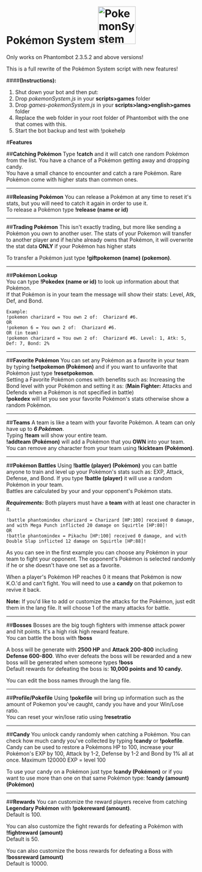 # Pokémon System  <img alt="PokemonSystem" src="http://i.imgur.com/n8bScDc.png" width="100px"/>
Only works on Phantombot 2.3.5.2 and above versions!  

This is a full rewrite of the Pokémon System script with new features!  

####**(Instructions):**  
1. Shut down your bot and then put:  
2. Drop *pokemonSystem.js* in your **scripts>games** folder   
3. Drop *games-pokemonSystem.js* in your **scripts>lang>english>games** folder  
4. Replace the web folder in your root folder of Phantombot with the one that comes with this.
5. Start the bot backup and test with !pokehelp  

#**Features**

##**Catching Pokémon**
Type **!catch** and it will catch one random Pokémon from the list. You have a chance of a Pokémon getting away and dropping candy.  
You have a small chance to encounter and catch a rare Pokémon. Rare Pokémon come with higher stats than common ones.  
___
##**Releasing Pokémon**
You can release a Pokémon at any time to reset it's stats, but you will need to catch it again in order to use it.  
To release a Pokémon type **!release (name or id)**   
___
##**Trading Pokémon**
This isn't exactly trading, but more like sending a Pokémon you own to another user. 
The stats of your Pokemon will transfer to another player and if he/she already owns that Pokémon, it will overwrite the stat data **ONLY** if your Pokémon has higher stats
  
To transfer a Pokémon just type **!giftpokemon (name) (pokemon)**.
___
##**Pokémon Lookup**  
You can type **!Pokedex (name or id)** to look up information about that Pokémon.  
If that Pokémon is in your team the message will show their stats: Level, Atk, Def, and Bond.  
```
Example:   
!pokemon charizard = You own 2 of:  Charizard #6.  
OR  
!pokemon 6 = You own 2 of:  Charizard #6.   
OR (in team)  
!pokemon charizard = You own 2 of:  Charizard #6. Level: 1, Atk: 5, Def: 7, Bond: 2%
```
___
##**Favorite Pokémon**
You can set any Pokémon as a favorite in your team by typing **!setpokemon (Pokémon)** and if you want to unfavorite that Pokémon just type **!resetpokemon**.  
Setting a Favorite Pokémon comes with benefits such as: Increasing the Bond level with your Pokémon and setting it as:
(**Main Fighter:** Attacks and Defends when a Pokémon is not specified in battle)  
**!pokedex**  will let you see your favorite Pokémon's stats otherwise show a random Pokémon.
___
##**Teams**
A team is like a team with your favorite Pokémon. A team can only have up to ***6 Pokémon***.  
Typing **!team** will show your entire team.  
**!addteam (Pokémon)** will add a Pokémon that you **OWN** into your team.  
You can remove any character from your team using **!kickteam (Pokémon)**.
___
##**Pokémon Battles**
Using **!battle (player) (Pokémon)** you can battle anyone to train and level up your Pokémon's stats such as: EXP, Attack, Defense, and Bond.
If you type **!battle (player)** it will use a random Pokémon in your team.   
Battles are calculated by your and your opponent's Pokémon stats.  
  
***Requirements:*** Both players must have a **team** with at least one character in it.  
```Example:  
!battle phantomindex charizard = Charizard [HP:100] received 0 damage, and with Mega Punch inflicted 20 damage on Squirtle [HP:80]!
OR  
!battle phantomindex = Pikachu [HP:100] received 0 damage, and with Double Slap inflicted 12 damage on Squirtle [HP:88]! 
```
As you can see in the first example you can choose any Pokémon in your team to fight your opponent. The opponent's Pokémon is selected randomly if he or she doesn't have one set as a favorite.  

When a player's Pokémon HP reaches 0 it means that Pokémon is now K.O.'d and can't fight. You will need to use a **candy** on that pokemon to revive it back.

**Note:** If you'd like to add or customize the attacks for the Pokémon, just edit them in the lang file. It will choose 1 of the many attacks for battle. 
___
##**Bosses**
Bosses are the big tough fighters with immense attack power and hit points. It's a high risk high reward feature.  
You can battle the boss with **!boss**  
  
A boss will be generate with **2500 HP** and **Attack 200-800** including **Defense 600-800**. Who ever defeats the boss will be rewarded and a new boss will be generated when someone types **!boss**  
Default rewards for defeating the boss is: **10,000 points and 10 candy.**  
  
You can edit the boss names through the lang file.
___
##**Profile/Pokefile**
Using **!pokefile** will bring up information such as the amount of Pokemon you've caught, candy you have and your Win/Lose ratio.   
You can reset your win/lose ratio using **!resetratio**  
___
##**Candy**
You unlock candy randomly when catching a Pokémon. 
You can check how much candy you've collected by typing **!candy** or **!pokefile**. 
Candy can be used to restore a Pokémons HP to 100, increase your Pokémon's EXP by 100, Attack by 1-2, Defense by 1-2 and Bond by 1% all at once. Maximum 120000 EXP = level 100 
  
To use your candy on a Pokémon just type **!candy (Pokémon)** or if you want to use more than one on that same Pokémon type: **!candy (amount) (Pokémon)**

___
##**Rewards**
You can customize the reward players receive from catching **Legendary Pokémon** with **!pokereward (amount)**.    
Default is 100.
  
You can also customize the fight rewards for defeating a Pokémon with **!fightreward (amount)**  
Default is 50.

You can also customize the boss rewards for defeating a Boss with **!bossreward (amount)**  
Default is 10000.
